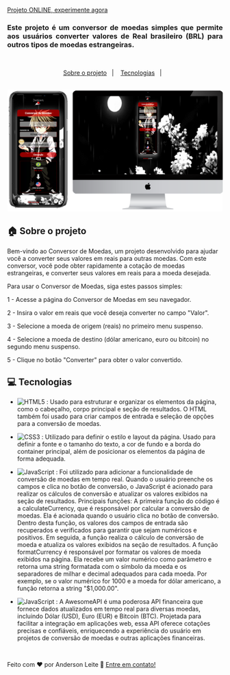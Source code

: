 [Projeto ONLINE, experimente agora](https://anderdev-github.github.io/Conversor-de-moedas/) <br>


<h3 align="justify">
Este projeto é um conversor de moedas simples que permite aos usuários converter valores de Real brasileiro (BRL) para outros tipos de moedas estrangeiras.

</h3>

<br>

<p align="center">
  <a href="#house-Sobre-o-projeto">Sobre o projeto</a>&nbsp;&nbsp;&nbsp;|&nbsp;&nbsp;&nbsp;
  <a href="#computer-Tecnologias">Tecnologias</a>&nbsp;&nbsp;&nbsp;|&nbsp;&nbsp;&nbsp;
</p>

<br>

<img alt="Layout" src="https://github.com/anderdev-GitHub/Conversor-de-moedas/blob/b303f004e5b4f76b397aa07c66204af98c73901d/assets/img-project.png">
<br>


## :house: Sobre o projeto

Bem-vindo ao Conversor de Moedas, um projeto desenvolvido para ajudar você a converter seus valores em reais para outras moedas. Com este conversor, você pode obter rapidamente a cotação de moedas estrangeiras, e converter seus valores em reais para a moeda desejada.

Para usar o Conversor de Moedas, siga estes passos simples:

1 - Acesse a página do Conversor de Moedas em seu navegador.

2 - Insira o valor em reais que você deseja converter no campo "Valor".

3 - Selecione a moeda de origem (reais) no primeiro menu suspenso.

4 - Selecione a moeda de destino (dólar americano, euro ou bitcoin) no segundo menu suspenso.

5 - Clique no botão "Converter" para obter o valor convertido.

## :computer: Tecnologias

- ![HTML5](https://img.shields.io/badge/-HTML5-E34F26?style=flat-square&logo=html5&logoColor=white) :  Usado para estruturar e organizar os elementos da página, como o cabeçalho, corpo principal e seção de resultados. O HTML também foi usado para criar campos de entrada e seleção de opções para a conversão de moedas.
- ![CSS3](https://img.shields.io/badge/-CSS3-1572B6?style=flat-square&logo=css3) : Utilizado para definir o estilo e layout da página. Usado para definir a fonte e o tamanho do texto, a cor de fundo e a borda do container principal, além de posicionar os elementos da página de forma adequada.
- ![JavaScript](https://img.shields.io/badge/-JavaScript-black?style=flat-square&logo=javascript) : Foi utilizado para adicionar a funcionalidade de conversão de moedas em tempo real. Quando o usuário preenche os campos e clica no botão de conversão, o JavaScript é acionado para realizar os cálculos de conversão e atualizar os valores exibidos na seção de resultados.
Principais funções:
  A primeira função do código é a calculateCurrency, que é responsável por calcular a conversão de moedas. Ela é acionada quando o usuário clica no botão de conversão. Dentro desta função, os valores dos campos de entrada são recuperados e verificados para garantir que sejam numéricos e positivos. Em seguida, a função realiza o cálculo de conversão de moeda e atualiza os valores exibidos na seção de resultados.
  A função formatCurrency é responsável por formatar os valores de moeda exibidos na página. Ela recebe um valor numérico como parâmetro e retorna uma string formatada com o símbolo da moeda e os separadores de milhar e decimal adequados para cada moeda. Por exemplo, se o valor numérico for 1000 e a moeda for dólar americano, a função retorna a string "$1,000.00".

- ![JavaScript](https://img.shields.io/badge/AwesomeAPI-32cd32) : A AwesomeAPI é uma poderosa API financeira que fornece dados atualizados em tempo real para diversas moedas, incluindo Dólar (USD), Euro (EUR) e Bitcoin (BTC). Projetada para facilitar a integração em aplicações web, essa API oferece cotações precisas e confiáveis, enriquecendo a experiência do usuário em projetos de conversão de moedas e outras aplicações financeiras.

<br>





Feito com ♥ por Anderson Leite :wave: [Entre em contato!](https://www.linkedin.com/in/andersondiasleite/)

